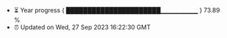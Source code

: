 - ⏳ Year progress { ██████████████████████▁▁▁▁▁▁▁▁ } 73.89 %
- ⏰ Updated on Wed, 27 Sep 2023 16:22:30 GMT

